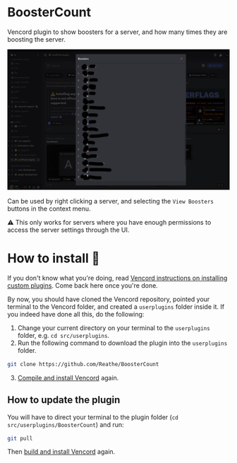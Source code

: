 # BoosterCount

Vencord plugin to show boosters for a server, and how many times they are boosting the server.

![Example](image.png)

Can be used by right clicking a server, and selecting the `View Boosters` buttons in the context menu.

⚠️ This only works for servers where you have enough permissions to access the server settings through the UI.

# How to install 🔧

If you don't know what you're doing, read [Vencord instructions on installing custom plugins](https://docs.vencord.dev/installing/custom-plugins/).
Come back here once you're done.

By now, you should have cloned the Vencord repository, pointed your terminal to the Vencord folder, and created a `userplugins` folder inside it. If you indeed have done all this, do the following:

1. Change your current directory on your terminal to the `userplugins` folder, e.g. `cd src/userplugins`.
2. Run the following command to download the plugin into the `userplugins` folder.

```bash
git clone https://github.com/Reathe/BoosterCount
```

3. [Compile and install Vencord](https://docs.vencord.dev/installing/) again.

## How to update the plugin

You will have to direct your terminal to the plugin folder (`cd src/userplugins/BoosterCount`) and run:

```sh
git pull
```

Then [build and install Vencord](https://docs.vencord.dev/installing/) again.
